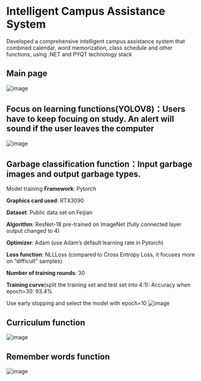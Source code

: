 # Intelligent Campus Assistance System
Developed a comprehensive intelligent campus assistance system that combined calendar, word memorization, class schedule and other functions, using .NET and PYQT technology stack

## Main page
![image](https://github.com/Crestina2001/campus-assistant/assets/82710275/dfbceb7c-952a-4000-93d0-7e90827bdd2e)

## Focus on learning functions(YOLOV8)：Users have to keep focuing on study. An alert will sound if the user leaves the computer
![image](https://github.com/Crestina2001/campus-assistant/assets/82710275/2eebe037-9e91-4021-aa20-9a57e788499a)

## Garbage classification function：Input garbage images and output garbage types.
Model training
**Framework**: Pytorch

**Graphics card used**: RTX3090

**Dataset**: Public data set on Feijian

**Algorithm**: ResNet-18 pre-trained on ImageNet (fully connected layer output changed to 4)

**Optimizer**: Adam (use Adam’s default learning rate in Pytorch)

**Loss function**: NLLLoss (compared to Cross Entropy Loss, it focuses more on “difficult” samples)

**Number of training rounds**: 30

**Training curve**(split the training set and test set into 4:1):
Accuracy when epoch=30: 93.4%

Use early stopping and select the model with epoch=10
![image](https://github.com/Crestina2001/campus-assistant/assets/82710275/c0d0574f-8504-449e-b5b8-a58382e38a66)

## Curriculum function
![image](https://github.com/Crestina2001/campus-assistant/assets/82710275/8403b1f9-5522-4fc1-a6f0-5942e0bd4677)

## Remember words function
![image](https://github.com/Crestina2001/campus-assistant/assets/82710275/60a377d0-e6d7-4b59-b4d3-1d53c82e38db)
